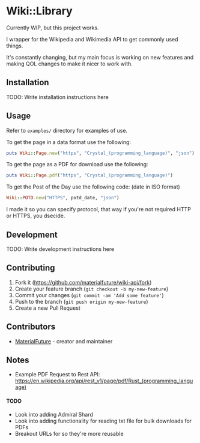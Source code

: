 # Wiki::Library
Currently WIP, but this project works. 

I wrapper for the Wikipedia and Wikimedia API to get commonly used things.

It's constantly changing, but my main focus is working on new features and making QOL changes to make it nicer to work with.

## Installation

TODO: Write installation instructions here

## Usage
Refer to `examples/` directory for examples of use.

To get the page in a data format use the following:
```Ruby
puts Wiki::Page.new("https", "Crystal_(programming_language)", "json")
```

To get the page as a PDF for download use the following:
```Ruby
puts Wiki::Page.pdf("https", "Crystal_(programming_language)")
```

To get the Post of the Day use the following code: (date in ISO format)
```Ruby
Wiki::POTD.new("HTTPS", potd_date, "json")
```

I made it so you can specify protocol, that way if you're not required HTTP or HTTPS, you dsecide.

## Development
TODO: Write development instructions here

## Contributing

1. Fork it (<https://github.com/materialfuture/wiki-api/fork>)
2. Create your feature branch (`git checkout -b my-new-feature`)
3. Commit your changes (`git commit -am 'Add some feature'`)
4. Push to the branch (`git push origin my-new-feature`)
5. Create a new Pull Request

## Contributors

- [MaterialFuture](https://github.com/materialfuture) - creator and maintainer


## Notes

- Example PDF Request to Rest API: <https://en.wikipedia.org/api/rest_v1/page/pdf/Rust_(programming_language)>

#### TODO

- Look into adding Admiral Shard
- Look into adding functionality for reading txt file for bulk downloads for PDFs
- Breakout URLs for so they're more reusable